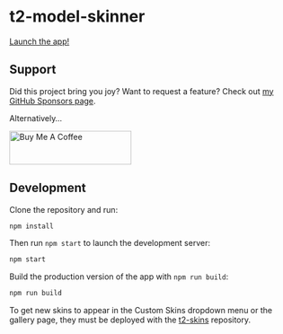 # t2-model-skinner

[Launch the app!](https://exogen.github.io/t2-model-skinner/)

## Support

Did this project bring you joy? Want to request a feature? Check out
[my GitHub Sponsors page](https://github.com/sponsors/exogen).

Alternatively…

<a href="https://www.buymeacoffee.com/mosswood" target="_blank"><img src="https://cdn.buymeacoffee.com/buttons/v2/default-yellow.png" alt="Buy Me A Coffee" style="height: 60px !important;width: 217px !important;"></a>

## Development

Clone the repository and run:

```sh
npm install
```

Then run `npm start` to launch the development server:

```sh
npm start
```

Build the production version of the app with `npm run build`:

```sh
npm run build
```

To get new skins to appear in the Custom Skins dropdown menu or the gallery
page, they must be deployed with the [t2-skins](https://github.com/exogen/t2-skins)
repository.

